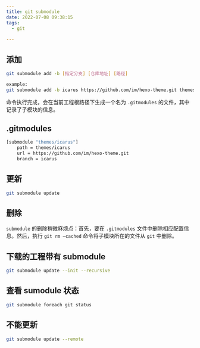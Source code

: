 ```yaml
---
title: git submodule
date: 2022-07-08 09:38:15
tags:
  - git 
 
---
```



## 添加
```bash
git submodule add -b [指定分支] [仓库地址] [路径]

example:
git submodule add -b icarus https://github.com/im/hexo-theme.git themes/icarus
```

命令执行完成，会在当前工程根路径下生成一个名为 `.gitmodules` 的文件，其中记录了子模块的信息。

## .gitmodules
```bash
[submodule "themes/icarus"]
    path = themes/icarus
    url = https://github.com/im/hexo-theme.git
    branch = icarus
```

## 更新
```bash
git submodule update
```

## 删除
`submodule` 的删除稍微麻烦点：首先，要在 `.gitmodules` 文件中删除相应配置信息。然后，执行 `git rm –cached` 命令将子模块所在的文件从 `git` 中删除。

## 下载的工程带有 submodule
```bash
git submodule update --init --recursive
```

## 查看 sumodule 状态
```bash
git submodule foreach git status
```

## 不能更新
```bash
git submodule update --remote
```

